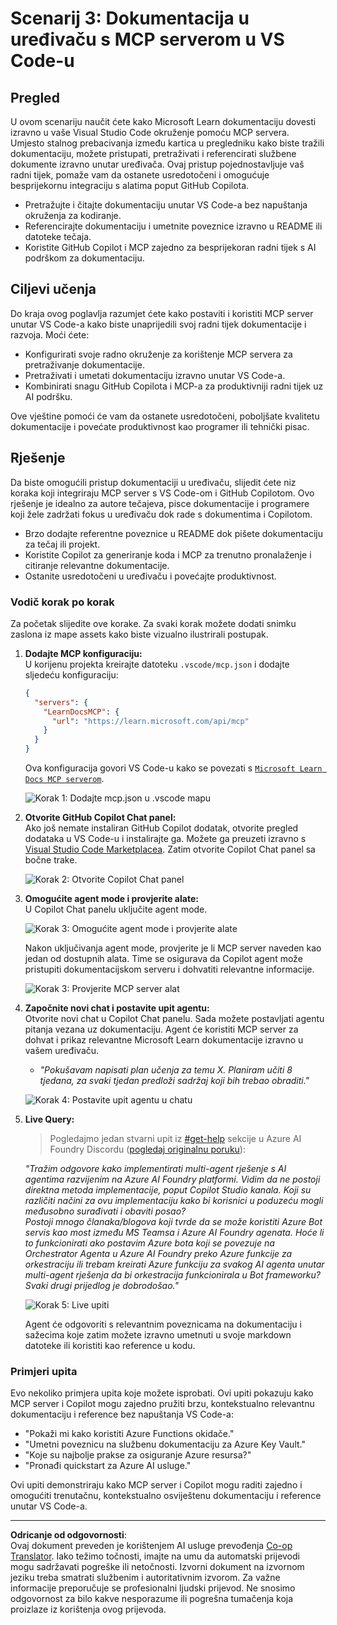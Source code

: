 <!--
CO_OP_TRANSLATOR_METADATA:
{
  "original_hash": "db532b1ec386c9ce38c791653dc3c881",
  "translation_date": "2025-06-21T14:44:36+00:00",
  "source_file": "09-CaseStudy/docs-mcp/solution/scenario3/README.md",
  "language_code": "hr"
}
-->
# Scenarij 3: Dokumentacija u uređivaču s MCP serverom u VS Code-u

## Pregled

U ovom scenariju naučit ćete kako Microsoft Learn dokumentaciju dovesti izravno u vaše Visual Studio Code okruženje pomoću MCP servera. Umjesto stalnog prebacivanja između kartica u pregledniku kako biste tražili dokumentaciju, možete pristupati, pretraživati i referencirati službene dokumente izravno unutar uređivača. Ovaj pristup pojednostavljuje vaš radni tijek, pomaže vam da ostanete usredotočeni i omogućuje besprijekornu integraciju s alatima poput GitHub Copilota.

- Pretražujte i čitajte dokumentaciju unutar VS Code-a bez napuštanja okruženja za kodiranje.
- Referencirajte dokumentaciju i umetnite poveznice izravno u README ili datoteke tečaja.
- Koristite GitHub Copilot i MCP zajedno za besprijekoran radni tijek s AI podrškom za dokumentaciju.

## Ciljevi učenja

Do kraja ovog poglavlja razumjet ćete kako postaviti i koristiti MCP server unutar VS Code-a kako biste unaprijedili svoj radni tijek dokumentacije i razvoja. Moći ćete:

- Konfigurirati svoje radno okruženje za korištenje MCP servera za pretraživanje dokumentacije.
- Pretraživati i umetati dokumentaciju izravno unutar VS Code-a.
- Kombinirati snagu GitHub Copilota i MCP-a za produktivniji radni tijek uz AI podršku.

Ove vještine pomoći će vam da ostanete usredotočeni, poboljšate kvalitetu dokumentacije i povećate produktivnost kao programer ili tehnički pisac.

## Rješenje

Da biste omogućili pristup dokumentaciji u uređivaču, slijedit ćete niz koraka koji integriraju MCP server s VS Code-om i GitHub Copilotom. Ovo rješenje je idealno za autore tečajeva, pisce dokumentacije i programere koji žele zadržati fokus u uređivaču dok rade s dokumentima i Copilotom.

- Brzo dodajte referentne poveznice u README dok pišete dokumentaciju za tečaj ili projekt.
- Koristite Copilot za generiranje koda i MCP za trenutno pronalaženje i citiranje relevantne dokumentacije.
- Ostanite usredotočeni u uređivaču i povećajte produktivnost.

### Vodič korak po korak

Za početak slijedite ove korake. Za svaki korak možete dodati snimku zaslona iz mape assets kako biste vizualno ilustrirali postupak.

1. **Dodajte MCP konfiguraciju:**  
   U korijenu projekta kreirajte datoteku `.vscode/mcp.json` i dodajte sljedeću konfiguraciju:  
   ```json
   {
     "servers": {
       "LearnDocsMCP": {
         "url": "https://learn.microsoft.com/api/mcp"
       }
     }
   }
   ```  
   Ova konfiguracija govori VS Code-u kako se povezati s [`Microsoft Learn Docs MCP serverom`](https://github.com/MicrosoftDocs/mcp).

   ![Korak 1: Dodajte mcp.json u .vscode mapu](../../../../../../translated_images/step1-mcp-json.c06a007fccc3edfaf0598a31903c9ec71476d9fd3ae6c1b2b4321fd38688ca4b.hr.png)
    
2. **Otvorite GitHub Copilot Chat panel:**  
   Ako još nemate instaliran GitHub Copilot dodatak, otvorite pregled dodataka u VS Code-u i instalirajte ga. Možete ga preuzeti izravno s [Visual Studio Code Marketplacea](https://marketplace.visualstudio.com/items?itemName=GitHub.copilot-chat). Zatim otvorite Copilot Chat panel sa bočne trake.

   ![Korak 2: Otvorite Copilot Chat panel](../../../../../../translated_images/step2-copilot-panel.f1cc86e9b9b8cd1a85e4df4923de8bafee4830541ab255e3c90c09777fed97db.hr.png)

3. **Omogućite agent mode i provjerite alate:**  
   U Copilot Chat panelu uključite agent mode.

   ![Korak 3: Omogućite agent mode i provjerite alate](../../../../../../translated_images/step3-agent-mode.cdc32520fd7dd1d149c3f5226763c1d85a06d3c041d4cc983447625bdbeff4d4.hr.png)

   Nakon uključivanja agent mode, provjerite je li MCP server naveden kao jedan od dostupnih alata. Time se osigurava da Copilot agent može pristupiti dokumentacijskom serveru i dohvatiti relevantne informacije.

   ![Korak 3: Provjerite MCP server alat](../../../../../../translated_images/step3-verify-mcp-tool.76096a6329cbfecd42888780f322370a0d8c8fa003ed3eeb7ccd23f0fc50c1ad.hr.png)

4. **Započnite novi chat i postavite upit agentu:**  
   Otvorite novi chat u Copilot Chat panelu. Sada možete postavljati agentu pitanja vezana uz dokumentaciju. Agent će koristiti MCP server za dohvat i prikaz relevantne Microsoft Learn dokumentacije izravno u vašem uređivaču.

   - *"Pokušavam napisati plan učenja za temu X. Planiram učiti 8 tjedana, za svaki tjedan predloži sadržaj koji bih trebao obraditi."*

   ![Korak 4: Postavite upit agentu u chatu](../../../../../../translated_images/step4-prompt-chat.12187bb001605efc5077992b621f0fcd1df12023c5dce0464f8eb8f3d595218f.hr.png)

5. **Live Query:**  

   > Pogledajmo jedan stvarni upit iz [#get-help](https://discord.gg/D6cRhjHWSC) sekcije u Azure AI Foundry Discordu ([pogledaj originalnu poruku](https://discord.com/channels/1113626258182504448/1385498306720829572)):

   *"Tražim odgovore kako implementirati multi-agent rješenje s AI agentima razvijenim na Azure AI Foundry platformi. Vidim da ne postoji direktna metoda implementacije, poput Copilot Studio kanala. Koji su različiti načini za ovu implementaciju kako bi korisnici u poduzeću mogli međusobno surađivati i obaviti posao?  
Postoji mnogo članaka/blogova koji tvrde da se može koristiti Azure Bot servis kao most između MS Teamsa i Azure AI Foundry agenata. Hoće li to funkcionirati ako postavim Azure bota koji se povezuje na Orchestrator Agenta u Azure AI Foundry preko Azure funkcije za orkestraciju ili trebam kreirati Azure funkciju za svakog AI agenta unutar multi-agent rješenja da bi orkestracija funkcionirala u Bot frameworku? Svaki drugi prijedlog je dobrodošao."*

   ![Korak 5: Live upiti](../../../../../../translated_images/step5-live-queries.49db3e4a50bea27327e3cb18c24d263b7d134930d78e7392f9515a1c00264a7f.hr.png)

   Agent će odgovoriti s relevantnim poveznicama na dokumentaciju i sažecima koje zatim možete izravno umetnuti u svoje markdown datoteke ili koristiti kao reference u kodu.

### Primjeri upita

Evo nekoliko primjera upita koje možete isprobati. Ovi upiti pokazuju kako MCP server i Copilot mogu zajedno pružiti brzu, kontekstualno relevantnu dokumentaciju i reference bez napuštanja VS Code-a:

- "Pokaži mi kako koristiti Azure Functions okidače."
- "Umetni poveznicu na službenu dokumentaciju za Azure Key Vault."
- "Koje su najbolje prakse za osiguranje Azure resursa?"
- "Pronađi quickstart za Azure AI usluge."

Ovi upiti demonstriraju kako MCP server i Copilot mogu raditi zajedno i omogućiti trenutačnu, kontekstualno osviještenu dokumentaciju i reference unutar VS Code-a.

---

**Odricanje od odgovornosti**:  
Ovaj dokument preveden je korištenjem AI usluge prevođenja [Co-op Translator](https://github.com/Azure/co-op-translator). Iako težimo točnosti, imajte na umu da automatski prijevodi mogu sadržavati pogreške ili netočnosti. Izvorni dokument na izvornom jeziku treba smatrati službenim i autoritativnim izvorom. Za važne informacije preporučuje se profesionalni ljudski prijevod. Ne snosimo odgovornost za bilo kakve nesporazume ili pogrešna tumačenja koja proizlaze iz korištenja ovog prijevoda.
